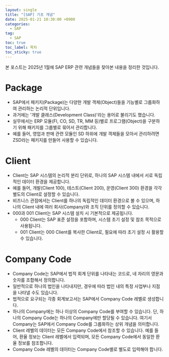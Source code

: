 ```yaml
---
layout: single
title: "[SAP] 기초 개념"
date: 2025-01-21 10:30:00 +0900
categories: 
  - SAP
tag: 
  - SAP
toc: true
toc_label: 목차
toc_sticky: true
---
```


본 포스트는 2025년 1월에 SAP ERP 관련 개념들을 찾아본 내용을 정리한 것입니다.

# Package
- SAP에서 패키지(Package)는 다양한 개발 객체(Object)들을 기능별로 그룹화하여 관리하는 논리적 단위입니다. 
- 과거에는 '개발 클래스(Development Class)'라는 용어로 불리기도 했습니다.
- 실무에서는 ERP 모듈(FI, CO, SD, TR, MM 등)별로 프로그램(Object)을 구분하기 위해 패키지를 그룹별로 묶어서 관리합니다.
- 예를 들어, 영업과 판매 관련 모듈인 SD 하위에 개발 객체들을 모아서 관리하려면 ZSD라는 패키지를 만들어 사용할 수 있습니다.

# Client

- Client는 SAP 시스템의 논리적 분리 단위로, 하나의 SAP 시스템 내에서 서로 독립적인 데이터 환경을 제공합니다. 
- 예를 들어, 개발(Client 100), 테스트(Client 200), 운영(Client 300) 환경을 각각 별도의 Client로 설정할 수 있습니다.
- 비즈니스 관점에서는 Client를 하나의 독립적인 데이터 환경으로 볼 수 있으며, 하나의 Client 내에 여러 회사(Company)와 조직 단위를 정의할 수 있습니다.
- 000과 001 Client는 SAP 시스템 설치 시 기본적으로 제공됩니다.
  - 000 Client는 SAP 표준 설정을 포함하며, 시스템 초기 설정 및 참조 목적으로 사용됩니다. 
  - 001 Client는 000 Client를 복사한 Client로, 필요에 따라 초기 설정 시 활용할 수 있습니다.

# Company Code

- Company Code는 SAP에서 법적 회계 단위를 나타내는 코드로, 네 자리의 영문과 숫자를 조합해서 정의합니다. 
- 일반적으로 하나의 법인을 나타내지만, 경우에 따라 법인 내의 특정 사업부나 지점을 나타낼 수도 있습니다.
- 법적으로 요구되는 각종 회계보고서는 SAP에서 Company Code 레벨로 생성합니다.
- 하나의 Company에는 하나 이상의 Company Code를 부여할 수 있습니다. 단, 하나의 Company Code는 하나의 Company에만 할당될 수 있습니다. 여기서 Company는 SAP에서 Company Code를 그룹화하는 상위 개념을 의미합니다.
- Client 레벨의 데이터는 모든 Company Code에서 참조할 수 있습니다. 예를 들어, 환율 정보는 Client 레벨에서 입력되며, 모든 Company Code에서 동일한 환율 정보를 참조합니다.
- Company Code 레벨의 데이터는 Company Code별로 별도로 입력해야 합니다.
